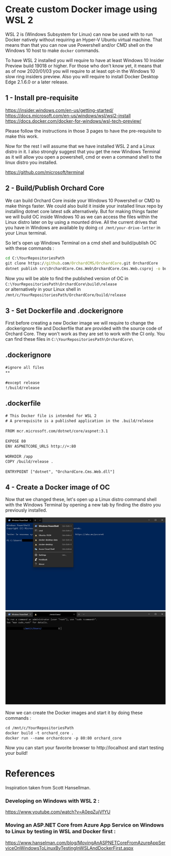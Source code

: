 # Create custom Docker image using WSL 2

WSL 2 is (Windows Subsystem for Linux) can now be used with to run Docker natively without requiring an Hyper-V Ubuntu virtual machine. That means than that you can now use Powershell and/or CMD shell on the Windows 10 host to make `docker` commands.

To have WSL 2 installed you will require to have at least Windows 10 Insider Preview build 19018 or higher. For those who don't know yet, it means that as of now 2020/01/03 you will require to at least opt-in the Windows 10 slow ring insiders preview. Also you will require to install Docker Desktop Edge 2.1.6.0 or a later release.

## 1 - Install pre-requisite

https://insider.windows.com/en-us/getting-started/  
https://docs.microsoft.com/en-us/windows/wsl/wsl2-install  
https://docs.docker.com/docker-for-windows/wsl-tech-preview/  

Please follow the instructions in those 3 pages to have the pre-requisite to make this work.

Now for the rest I will assume that we have installed WSL 2 and a Linux distro in it. I also strongly suggest that you get the new Windows Terminal as it will allow you open a powershell, cmd or even a command shell to the linux distro you installed.

https://github.com/microsoft/terminal

## 2 - Build/Publish Orchard Core

We can build Orchard Core inside your Windows 10 Powershell or CMD to make things faster. We could also build it inside your installed linux repo by installing dotnet core latest sdk alternatively. But for making things faster we will build OC inside Windows 10 as we can access the files within the Linux distro later on by using a mounted drive. All the current drives that you have in Windows are available by doing `cd /mnt/your-drive-letter` in your Linux terminal.

So let's open up Windows Terminal on a cmd shell and build/publish OC with these commands : 

``` cmd
cd C:\YourRepositoriesPath
git clone https://github.com/OrchardCMS/OrchardCore.git OrchardCore
dotnet publish src\OrchardCore.Cms.Web\OrchardCore.Cms.Web.csproj -o build\release -c release
```

Now you will be able to find the published version of OC in `C:\YourRepositoriesPath\OrchardCore\build\release`  
or alternatively in your Linux shell in
`/mnt/c/YourRepositoriesPath/OrchardCore/build/release`  

## 3 - Set Dockerfile and .dockerignore

First before creating a new Docker image we will require to change the .dockerignore file and Dockerfile that are provided with the source code of Orchard Core. They won't work as they are set to work with the CI only. You can find these files in `C:\YourRepositoriesPath\OrchardCore\`

## .dockerignore

```
#ignore all files
**

#except release
!/build/release
```

## .dockerfile

```
# This Docker file is intended for WSL 2
# A prerequisite is a published application in the .build/release  

FROM mcr.microsoft.com/dotnet/core/aspnet:3.1

EXPOSE 80
ENV ASPNETCORE_URLS http://+:80

WORKDIR /app
COPY /build/release .

ENTRYPOINT ["dotnet", "OrchardCore.Cms.Web.dll"]
```

## 4 - Create a Docker image of OC

Now that we changed these, let's open up a Linux distro command shell with the Windows Terminal by opening a new tab by finding the distro you previously installed.

![image](assets/windows-terminal-1.jpg)
![image](assets/windows-terminal-2.jpg)

Now we can create the Docker images and start it by doing these commands : 

```
cd /mnt/c/YourRepositoriesPath
docker build -t orchard_core .
docker run --name orchardcore -p 80:80 orchard_core
```

Now you can start your favorite browser to http://localhost and start testing your build!

# References

Inspiration taken from Scott Hansellman.

### Developing on Windows with WSL 2 :  

https://www.youtube.com/watch?v=A0eqZujVfYU

### Moving an ASP.NET Core from Azure App Service on Windows to Linux by testing in WSL and Docker first :  

https://www.hanselman.com/blog/MovingAnASPNETCoreFromAzureAppServiceOnWindowsToLinuxByTestingInWSLAndDockerFirst.aspx